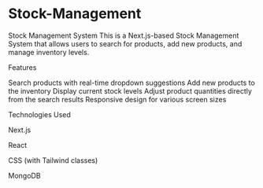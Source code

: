 # Stock-Management
Stock Management System
This is a Next.js-based Stock Management System that allows users to search for products, add new products, and manage inventory levels.

Features

Search products with real-time dropdown suggestions
Add new products to the inventory
Display current stock levels
Adjust product quantities directly from the search results
Responsive design for various screen sizes

Technologies Used

Next.js

React

CSS (with Tailwind classes)

MongoDB
